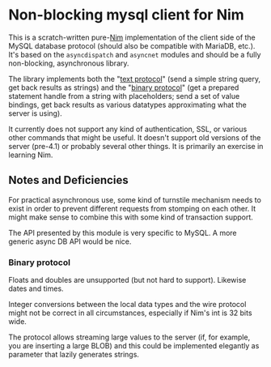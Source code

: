 Non-blocking mysql client for Nim
=================================

This is a scratch-written pure-[Nim][nimlang] implementation of the client
side of the MySQL database protocol (should also be compatible
with MariaDB, etc.). It's based on the `asyncdispatch` and
`asyncnet` modules and should be a fully non-blocking, asynchronous
library.

The library implements both the
"[text protocol](https://dev.mysql.com/doc/internals/en/com-query.html)"
(send a simple string query, get back results as strings)
and the
"[binary protocol](https://dev.mysql.com/doc/internals/en/prepared-statements.html)"
(get a prepared statement handle from a string with
placeholders; send a set of value bindings, get back results
as various datatypes approximating what the server is
using).

It currently does not support any kind of authentication, SSL,
or various other commands that might be useful. It doesn't support
old versions of the server (pre-4.1) or probably several other things.
It is primarily an exercise in learning Nim.

Notes and Deficiencies
----------------------

For practical asynchronous use, some kind of turnstile mechanism needs
to exist in order to prevent different requests from stomping on
each other. It might make sense to combine this with some kind of
transaction support.

The API presented by this module is very specific to MySQL. A more
generic async DB API would be nice.

### Binary protocol

Floats and doubles are unsupported (but not hard to support). Likewise
dates and times.

Integer conversions between the local data types and the wire protocol
might not be correct in all circumstances, especially if Nim's int is
32 bits wide.

The protocol allows streaming large values to the server (if, for example,
you are inserting a large BLOB) and this could be implemented elegantly
as parameter that lazily generates strings.

[nimlang]: http://nim-lang.org/
